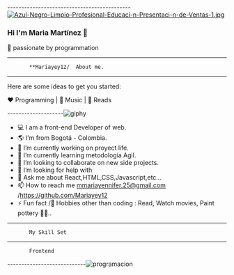   -------------------------------------------- [![Azul-Negro-Limpio-Profesional-Educaci-n-Presentaci-n-de-Ventas-1.jpg](https://i.postimg.cc/D05gsLPM/Azul-Negro-Limpio-Profesional-Educaci-n-Presentaci-n-de-Ventas-1.jpg)](https://postimg.cc/RJ6Kx387)
### Hi I'm Maria Martínez 👋
🚀  passionate by programmation 

---------------------------------------------------------------------------------------------------------------------------------------------------------------
           **Mariayey12/  About me.
---------------------------------------------------------------------------------------------------------------------------------------------------------------
Here are some ideas to get you started:

❤️ Programming | 🖤 Music | 💙 Reads  

--------------------![giphy](https://user-images.githubusercontent.com/92681721/176051708-49391508-bd53-4f45-8cab-8b4ec73b4f2e.gif)

- 💻 I am a front-end Developer of web.      
- 🌎 I'm from Bogotá - Colombia.       
- 🔭 I’m currently working on proyect life. 
- 🌱 I’m currently learning metodologia Agil.
- 👯 I’m looking to collaborate on new side projects.
- 🤔 I’m looking for help with  
- 💬 Ask me about React,HTML,CSS,Javascript,etc...
- 📫 How to reach me  mmariayennifer.25@gmail.com /https://github.com/Mariayey12
- ⚡ Fun fact /🎿 Hobbies other than coding : Read, Watch movies, Paint pottery 🤔🤖..  
---------------------------------------------------------------------------------------------------------------------------------------------------------
           My Skill Set
 --------------------------------------------------------------------------------------------------------------------------------------------------------
           Frontend
----------------------------![programacion](https://user-images.githubusercontent.com/92681721/176324504-458a6d0c-1a7a-45a3-99ee-042f5403268a.gif)
 
 




